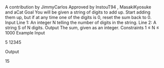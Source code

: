 
A contribution by JimmyCarlos
Approved by InstouT94 , MasakiKyosuke and aCat
 Goal
You will be given a string of digits to add up. Start adding them up, but if at any time one of the digits is 0, reset the sum back to 0.
Input
Line 1: An integer N telling the number of digits in the string.
Line 2: A string S of N digits.
Output
The sum, given as an integer.
Constraints
1 ≤ N ≤ 1000
Example
Input

5
12345

Output

15

